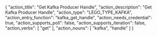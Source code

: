 {
"action_title": "Get Kafka Producer Handle",
"action_description": "Get Kafka Producer Handle",
"action_type": "LEGO_TYPE_KAFKA",
"action_entry_function": "kafka_get_handle",
"action_needs_credential": true,
"action_supports_poll": false,
"action_supports_iteration": false,
"action_verbs": [
"get"
],
"action_nouns": [
"kafka",
"handle"
]
}
